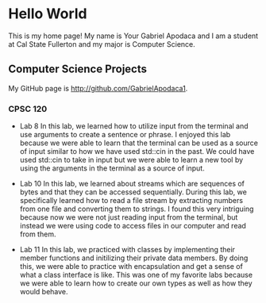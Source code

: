 # Hello World

This is my home page! My name is Your Gabriel Apodaca and I am a student at Cal State Fullerton and my major
is Computer Science.

## Computer Science Projects

My GitHub page is http://github.com/GabrielApodaca1.

### CPSC 120

* Lab 8
    In this lab, we learned how to utilize input from the terminal and use arguments to create a sentence or phrase. I enjoyed this lab because we were able to learn that the terminal can be used as a source of 
    input similar to how we have used std::cin in the past. We could have used std::cin to take in input but we were able to learn a new tool by using the arguments in the terminal as a source of input.

* Lab 10
    In this lab, we learned about streams which are sequences of bytes and that they can be accessed sequentially. During this lab, we specifically learned how to read a file stream by extracting numbers 
    from one file and converting them to strings. I found this very intriguing because now we were not just 
    reading input from the terminal, but instead we were using code to access files in our computer and read
    from them.

* Lab 11
    In this lab, we practiced with classes by implementing their member functions and initilizing their private data members. By doing this, we were able to practice with encapsulation and get a sense of what a class interface is like. This was one of my favorite labs because we were able to learn how to create our own types as well as how they would behave.

